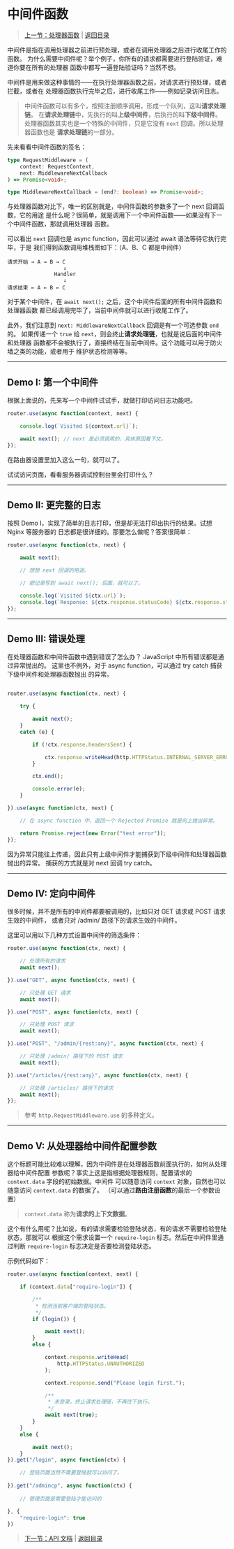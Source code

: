 # 中间件函数

> [上一节：处理器函数](./03-handlers.md) | [返回目录](../index.md)

中间件是指在调用处理器之前进行预处理，或者在调用处理器之后进行收尾工作的函数。
为什么需要中间件呢？举个例子，你所有的请求都需要进行登陆验证，难道你要在所有的处理器
函数中都写一遍登陆验证吗？当然不想。

中间件是用来做这种事情的——在执行处理器函数之前，对请求进行预处理，或者拦截，或者在
处理器函数执行完毕之后，进行收尾工作——例如记录访问日志。

> 中间件函数可以有多个，按照注册顺序调用，形成一个队列，这叫**请求处理链**。
> 在**请求处理链**中，先执行的叫**上级中间件**，后执行的叫**下级中间件**。
> 处理器函数其实也是一个特殊的中间件，只是它没有 `next` 回调。所以处理器函数也是
> **请求处理链**的一部分。

先来看看中间件函数的签名：

```ts
type RequestMiddleware = (
    context: RequestContext,
    next: MiddlewareNextCallback
) => Promise<void>;

type MiddlewareNextCallback = (end?: boolean) => Promise<void>;
```

与处理器函数对比下，唯一的区别就是，中间件函数的参数多了一个 next 回调函数，它的用途
是什么呢？很简单，就是调用下一个中间件函数——如果没有下一个中间件函数，那就调用处理器
函数。

可以看出 `next` 回调也是 async function，因此可以通过 await 语法等待它执行完毕，于是
我们得到函数调用堆栈图如下：（A、B、C 都是中间件）

```
请求开始 → A → B → C
                  ↓
               Handler
                  ↓
请求结束 ← A ← B ← C
```

对于某个中间件，在 `await next();` 之后，这个中间件后面的所有中间件函数和处理器函数
都已经调用完毕了，当前中间件就可以进行收尾工作了。

此外，我们注意到 `next: MiddlewareNextCallback` 回调是有一个可选参数 `end` 的。
如果传递一个 `true` 给 `next`，则会终止**请求处理链**，也就是说后面的中间件和处理器
函数都不会被执行了，直接终结在当前中间件。这个功能可以用于防火墙之类的功能，或者用于
维护状态检测等等。

-------------------------------------------------------------------------------

## Demo I: 第一个中间件

根据上面说的，先来写一个中间件试试手，就做打印访问日志功能吧。

```ts
router.use(async function(context, next) {

    console.log(`Visited ${context.url}`);

    await next(); // next 是必须调用的，具体原因看下文。
});
```

在路由器设置里加入这么一句，就可以了。

试试访问页面，看看服务器调试控制台里会打印什么？

-------------------------------------------------------------------------------

## Demo II: 更完整的日志

按照 Demo I，实现了简单的日志打印，但是却无法打印出执行的结果。试想 Nginx 等服务器的
日志都是很详细的。那要怎么做呢？答案很简单：

```ts
router.use(async function(ctx, next) {

    await next();

    // 想想 next 回调的用途。

    // 把记录写到 await next(); 后面，就可以了。

    console.log(`Visited ${ctx.url}`);
    console.log(`Response: ${ctx.response.statusCode} ${ctx.response.statusMessage}`);
});
```

-------------------------------------------------------------------------------

## Demo III: 错误处理

在处理器函数和中间件函数中遇到错误了怎么办？ JavaScript 中所有错误都是通过异常抛出的。
这里也不例外，对于 async function，可以通过 try catch 捕获下级中间件和处理器函数抛出
的异常。

```ts

router.use(async function(ctx, next) {

    try {

        await next();
    }
    catch (e) {

        if (!ctx.response.headersSent) {

            ctx.response.writeHead(http.HTTPStatus.INTERNAL_SERVER_ERROR);
        }

        ctx.end();

        console.error(e);
    }

}).use(async function(ctx, next) {

    // 在 async function 中，返回一个 Rejected Promise 就是向上抛出异常。

    return Promise.reject(new Error("test error"));
});
```

因为异常只能往上传递，因此只有上级中间件才能捕获到下级中间件和处理器函数抛出的异常。
捕获的方式就是对 next 回调 try catch。

-------------------------------------------------------------------------------

## Demo IV: 定向中间件

很多时候，并不是所有的中间件都要被调用的，比如只对 GET 请求或 POST 请求生效的中间件，
或者只对 /admin/ 路径下的请求生效的中间件。

这里可以用以下几种方式设置中间件的筛选条件：

```ts
router.use(async function(ctx, next) {

    // 处理所有的请求
    await next();

}).use("GET", async function(ctx, next) {

    // 只处理 GET 请求
    await next();

}).use("POST", async function(ctx, next) {

    // 只处理 POST 请求
    await next();

}).use("POST", "/admin/{rest:any}", async function(ctx, next) {

    // 只处理 /admin/ 路径下的 POST 请求
    await next();

}).use("/articles/{rest:any}", async function(ctx, next) {

    // 只处理 /articles/ 路径下的请求
    await next();
});
```

> 参考 `http.RequestMiddleware.use` 的多种定义。

-------------------------------------------------------------------------------

## Demo V: 从处理器给中间件配置参数

这个标题可能比较难以理解，因为中间件是在处理器函数前面执行的，如何从处理器给中间件配置
参数呢？事实上这是指根据处理器规则，配置请求的 `context.data` 字段的初始数据。中间件
可以随意访问 `context` 对象，自然也可以随意访问 `context.data` 的数据了。
（可以通过**路由注册函数**的最后一个参数设置）

> `context.data` 称为**请求的上下文数据**。

这个有什么用呢？比如说，有的请求需要检验登陆状态，有的请求不需要检验登陆状态，那就可以
根据这个需求设置一个 `require-login` 标志。然后在中间件里通过判断 `require-login`
标志决定是否要检测登陆状态。

示例代码如下：

```ts
router.use(async function(context, next) {

    if (context.data["require-login"]) {

        /**
         * 检测当前客户端的登陆状态。
         */
        if (login()) {

            await next();
        }
        else {

            context.response.writeHead(
                http.HTTPStatus.UNAUTHORIZED
            );

            context.response.send("Please login first.");

            /**
             * 未登录，终止请求处理链，不再往下执行。
             */
            await next(true);
        }
    }
    else {

        await next();
    }
}).get("/login", async function(ctx) {

    // 登陆页面当然不需要登陆就可以访问了。
    
}).get("/admincp", async function(ctx) {
    
    // 管理页面是需要登陆才能访问的

}, {
    "require-login": true
})
```

> [下一节：API 文档](../apis/index.md) | [返回目录](../index.md)
